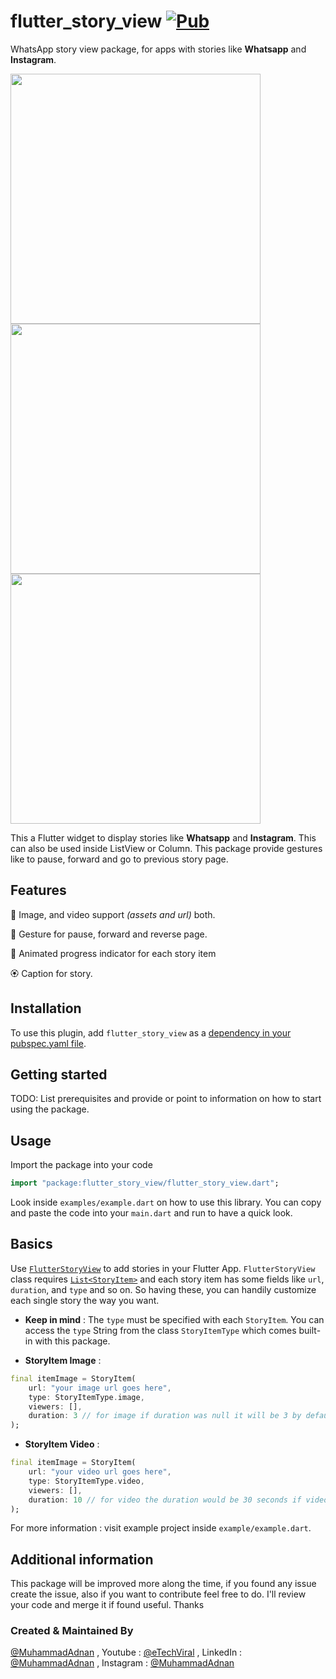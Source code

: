# flutter_story_view [![Pub](https://img.shields.io/pub/v/flutter_story_view.svg)](https://pub.dev/packages/flutter_story_view)

WhatsApp story view package, for apps with stories like **Whatsapp** and **Instagram**.

<p float="left">

  <img src="https://i.imgur.com/jVB1Akw.jpg" width=400 />
  <img src="https://i.imgur.com/i66REow.png" width=400 />
  <img src="https://i.imgur.com/pOBYsFn.png" width=400 />
</p>

This a Flutter widget to display stories like **Whatsapp** and **Instagram**. This can also be used
inside ListView or Column. This package provide gestures like to pause, forward and go to previous story
page.


## Features

🌄  Image, and video support _(assets and url)_ both.

📍  Gesture for pause, forward and reverse page.

🌈  Animated progress indicator for each story item

🏵️  Caption for story.


## Installation

To use this plugin, add `flutter_story_view` as a [dependency in your pubspec.yaml file](https://flutter.io/platform-plugins/).


## Getting started

TODO: List prerequisites and provide or point to information on how to
start using the package.

## Usage

Import the package into your code

```dart
import "package:flutter_story_view/flutter_story_view.dart";
```

Look inside `examples/example.dart` on how to use this library. You can copy
and paste the code into your `main.dart` and run to have a quick look.

## Basics

Use [`FlutterStoryView`](https://pub.dev/documentation/flutter_story_view/latest/flutter_story_view/FlutterStoryView-class.html) to add stories in your Flutter App. `FlutterStoryView` class requires [`List<StoryItem>`](https://pub.dev/documentation/flutter_story_view/latest/flutter_story_view/List<StoryItem>-class.html) and each story item has some fields like `url`, `duration`, and `type` and so on.
So having these, you can handily customize each single story the way you want.

* **Keep in mind** : The `type` must be specified with each `StoryItem`. You can access the `type` String from the class `StoryItemType` which comes built-in with this package.

* **StoryItem Image** :

```dart
final itemImage = StoryItem(
    url: "your image url goes here",
    type: StoryItemType.image,
    viewers: [],
    duration: 3 // for image if duration was null it will be 3 by default.
);
```

* **StoryItem Video** :

```dart
final itemImage = StoryItem(
    url: "your video url goes here",
    type: StoryItemType.video,
    viewers: [],
    duration: 10 // for video the duration would be 30 seconds if video duration gets longer than 30 seconds.
);
```

For more information : visit example project inside `example/example.dart`.

## Additional information

This package will be improved more along the time, if you found any issue create
the issue, also if you want to contribute feel free to do. I'll review your code and
merge it if found useful. Thanks

### Created & Maintained By

[@MuhammadAdnan](https://github.com/AdnanKhan45) , Youtube : [@eTechViral](https://www.youtube.com/c/eTechViral) , LinkedIn  : [@MuhammadAdnan](https://www.linkedin.com/in/muhammad-adnan-23bb8821b/) , Instagram  : [@MuhammadAdnan](https://www.instagram.com/dev.adnankhan/)

